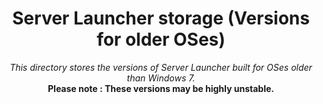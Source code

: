<header>

# Server Launcher storage (Versions for older OSes)
_This directory stores the versions of Server Launcher built for OSes older than Windows 7._
<br>
**Please note : These versions may be highly unstable.**

</header>
